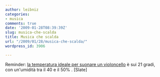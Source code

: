 ```yaml
---
author: leibniz
categories:
- musica
comments: true
date: '2009-01-28T08:39:39Z'
slug: musica-che-scalda
title: Musica che scalda
url: "/2009/01/28/musica-che-scalda/"
wordpress_id: 3906

---
```

Reminder: [la temperatura ideale per suonare un violoncello](http://www.slate.com/id/2209787/) è sui 21 gradi, con un'umidità tra il 40 e il 50% . [Slate]
